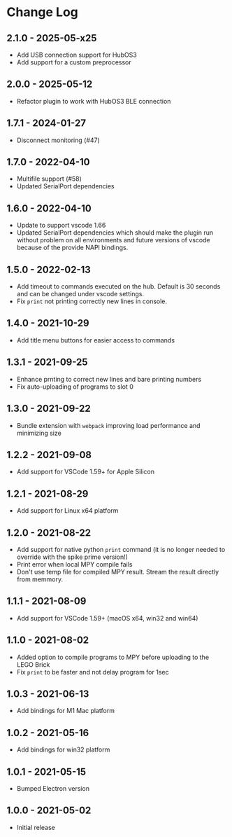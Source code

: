 # Change Log

## 2.1.0 - 2025-05-x25

- Add USB connection support for HubOS3
- Add support for a custom preprocessor

## 2.0.0 - 2025-05-12

- Refactor plugin to work with HubOS3 BLE connection

## 1.7.1 - 2024-01-27

- Disconnect monitoring (#47)

## 1.7.0 - 2022-04-10

- Multifile support (#58)
- Updated SerialPort dependencies

## 1.6.0 - 2022-04-10

- Update to support vscode 1.66
- Updated SerialPort dependencies which should make the plugin run without problem on all environments and future versions of vscode because of the provide NAPI bindings.

## 1.5.0 - 2022-02-13

- Add timeout to commands executed on the hub. Default is 30 seconds and can be changed under vscode settings.
- Fix `print` not printing correctly new lines in console.

## 1.4.0 - 2021-10-29

- Add title menu buttons for easier access to commands

## 1.3.1 - 2021-09-25

- Enhance prnting to correct new lines and bare printing numbers
- Fix auto-uploading of programs to slot 0

## 1.3.0 - 2021-09-22

- Bundle extension with `webpack` improving load performance and minimizing size

## 1.2.2 - 2021-09-08

- Add support for VSCode 1.59+ for Apple Silicon

## 1.2.1 - 2021-08-29

- Add support for Linux x64 platform

## 1.2.0 - 2021-08-22

- Add support for native python `print` command (it is no longer needed to override with the spike prime version!)
- Print error when local MPY compile fails
- Don't use temp file for compiled MPY result. Stream the result directly from memmory.

## 1.1.1 - 2021-08-09

- Add support for VSCode 1.59+ (macOS x64, win32 and win64)

## 1.1.0 - 2021-08-02

- Added option to compile programs to MPY before uploading to the LEGO Brick
- Fix `print` to be faster and not delay program for 1sec

## 1.0.3 - 2021-06-13

- Add bindings for M1 Mac platform

## 1.0.2 - 2021-05-16

- Add bindings for win32 platform

## 1.0.1 - 2021-05-15

- Bumped Electron version

## 1.0.0 - 2021-05-02

- Initial release
